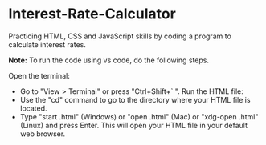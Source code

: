 # Interest-Rate-Calculator
Practicing HTML, CSS and JavaScript skills by coding a program to calculate interest rates.



**Note:** To run the code using vs code, do the following steps.


Open the terminal:
 - Go to "View > Terminal" or press "Ctrl+Shift+` ".
Run the HTML file:
 - Use the "cd" command to go to the directory where your HTML file is located.
 - Type "start <filename>.html" (Windows) or "open <filename>.html" (Mac) or "xdg-open <filename>.html" (Linux) and press Enter. 
This will open your HTML file in your default web browser.
